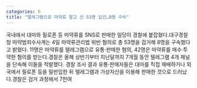 ```yaml
---
categories: h
title: "텔레그램으로 마약류 팔고 산 53명 입건…8명 구속"
---
```

국내에서 대마와 필로폰 등 마약류를 SNS로 판매한 일당이 경찰에 붙잡혔다.대구경찰청 마약범죄수사계는 4일 마약류관리법 위반 혐의로 총 53명을 검거해 8명을 구속했다고 밝혔다. 11명은 마약류를 텔레그램으로 유통·판매한 혐의, 42명은 마약류를 매수·투약한 혐의를 받는다.경찰은 올해 상반기부터 지난달까지 7개월 동안 텔레그램 4개 채널을 단속해 이들을 적발했다. 경찰 조사 결과 유통·판매자들은 대마를 직접 재배하거나 외국에서 필로폰 등을 밀반입한 뒤 텔레그램과 가상자산을 이용해 판매한 것으로 드러났다.경찰은 검거 과정에서 7천여
